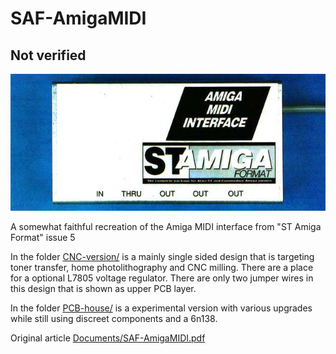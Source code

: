 # SAF-AmigaMIDI

## Not verified

![Images](Documents/SAF-AmigaMIDI-box.jpeg)

A somewhat faithful recreation of the Amiga MIDI interface from
"ST Amiga Format" issue 5

In the folder [CNC-version/](CNC-version/) is a mainly single sided design that
is targeting toner transfer, home photolithography and CNC milling. There are a
place for a optional L7805 voltage regulator. There are only two jumper wires in
this design that is shown as upper PCB layer.

In the folder [PCB-house/](PCB-house/) is a experimental version with various
upgrades while still using discreet components and a 6n138.

Original article [Documents/SAF-AmigaMIDI.pdf](Documents/SAF-AmigaMIDI.pdf)
